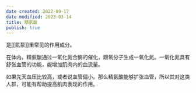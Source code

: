 ```yaml
---
date created: 2022-09-17
date modified: 2023-03-14
title: 精氨酸
publish: true
---
```


是[[氮泵]]里常见的作用成分。

在体内，精氨酸通过一氧化氮合酶的催化，跟氧分子生成一氧化氮。一氧化氮具有舒张血管的功能，能增加肌肉内的血流量。

如果先天血压比较高，或者说血管偏小。那么精氨酸能够扩张血管，所以其对这类人群，可能有帮助提高肌肉表现的作用。